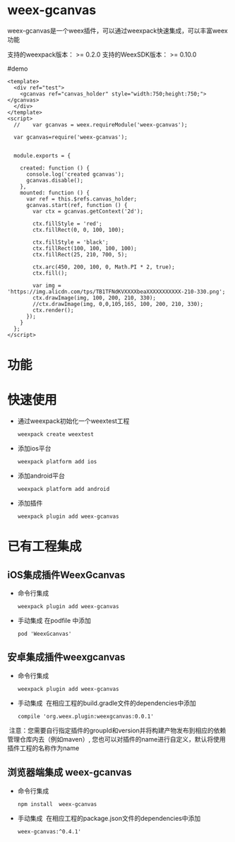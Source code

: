 # weex-gcanvas
weex-gcanvas是一个weex插件，可以通过weexpack快速集成，可以丰富weex功能

支持的weexpack版本： >= 0.2.0
支持的WeexSDK版本： >= 0.10.0

#demo
```
<template>
  <div ref="test">
    <gcanvas ref="canvas_holder" style="width:750;height:750;"></gcanvas>
  </div>
</template>
<script>
  //	var gcanvas = weex.requireModule('weex-gcanvas');

  var gcanvas=require('weex-gcanvas');


  module.exports = {

    created: function () {
      console.log('created gcanvas');
      gcanvas.disable();
    },
    mounted: function () {
      var ref = this.$refs.canvas_holder;
      gcanvas.start(ref, function () {
        var ctx = gcanvas.getContext('2d');

        ctx.fillStyle = 'red';
        ctx.fillRect(0, 0, 100, 100);

        ctx.fillStyle = 'black';
        ctx.fillRect(100, 100, 100, 100);
        ctx.fillRect(25, 210, 700, 5);

        ctx.arc(450, 200, 100, 0, Math.PI * 2, true);
        ctx.fill();

        var img = 'https://img.alicdn.com/tps/TB1TFNdKVXXXXbeaXXXXXXXXXXX-210-330.png';
        ctx.drawImage(img, 100, 200, 210, 330);
        //ctx.drawImage(img, 0,0,105,165, 100, 200, 210, 330);
        ctx.render();
      });
    }
  };
</script>
```

# 功能

# 快速使用
- 通过weexpack初始化一个weextest工程
   ```
   weexpack create weextest
   ```
- 添加ios平台
   ```
   weexpack platform add ios
   ```
- 添加android平台
   ```
   weexpack platform add android
   ```
- 添加插件
  ```
  weexpack plugin add weex-gcanvas
  ```

# 已有工程集成
## iOS集成插件WeexGcanvas
- 命令行集成
  ```
  weexpack plugin add weex-gcanvas
  ```
- 手动集成
  在podfile 中添加
  ```
  pod 'WeexGcanvas'
  ```

## 安卓集成插件weexgcanvas
- 命令行集成
  ```
  weexpack plugin add weex-gcanvas
  ```
- 手动集成
  在相应工程的build.gradle文件的dependencies中添加
  ```
  compile 'org.weex.plugin:weexgcanvas:0.0.1'
  ```
  注意：您需要自行指定插件的groupId和version并将构建产物发布到相应的依赖管理仓库内去（例如maven）, 您也可以对插件的name进行自定义，默认将使用插件工程的名称作为name


## 浏览器端集成 weex-gcanvas
- 命令行集成
  ```
  npm install  weex-gcanvas
  ```
- 手动集成
  在相应工程的package.json文件的dependencies中添加
  ```
  weex-gcanvas:^0.4.1'
  ```
  
